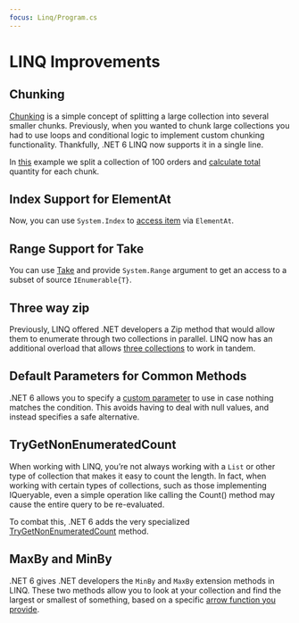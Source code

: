 ```yaml
---
focus: Linq/Program.cs
---
```


# LINQ Improvements

## Chunking

[Chunking](Linq/Program.cs:14) is a simple concept of splitting a large collection into several smaller chunks. Previously, when you wanted to chunk large collections you had to use loops and conditional logic to implement custom chunking functionality. Thankfully, .NET 6 LINQ now supports it in a single line.

In [this](Linq/Program.cs:17-22) example we split a collection of 100 orders and [calculate total](Linq/Program.cs:19) quantity for each chunk.

## Index Support for ElementAt

Now, you can use `System.Index` to [access item](Linq/Program.cs:28) via `ElementAt`.

## Range Support for Take

You can use [Take](Linq/Program.cs:36) and provide `System.Range` argument to get an access to a subset of source `IEnumerable{T}`.

## Three way zip

Previously, LINQ offered .NET developers a Zip method that would allow them to enumerate through two collections in parallel. LINQ now has an additional overload that allows [three collections](Linq/Program.cs:48) to work in tandem.

## Default Parameters for Common Methods

.NET 6 allows you to specify a [custom parameter](Linq/Program.cs:58) to use in case nothing matches the condition. This avoids having to deal with null values, and instead specifies a safe alternative.

## TryGetNonEnumeratedCount

When working with LINQ, you’re not always working with a `List` or other type of collection that makes it easy to count the length. In fact, when working with certain types of collections, such as those implementing IQueryable, even a simple operation like calling the Count() method may cause the entire query to be re-evaluated.

To combat this, .NET 6 adds the very specialized [TryGetNonEnumeratedCount](Linq/Program.cs:66) method.

## MaxBy and MinBy

.NET 6 gives .NET developers the `MinBy` and `MaxBy` extension methods in LINQ. These two methods allow you to look at your collection and find the largest or smallest of something, based on a specific [arrow function you provide](Linq/Program.cs:73).
